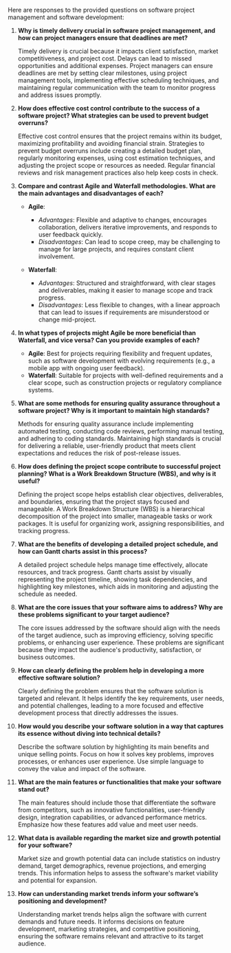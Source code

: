 
Here are responses to the provided questions on software project management and software development:

1. **Why is timely delivery crucial in software project management, and how can project managers ensure that deadlines are met?**

   Timely delivery is crucial because it impacts client satisfaction, market competitiveness, and project cost. Delays can lead to missed opportunities and additional expenses. Project managers can ensure deadlines are met by setting clear milestones, using project management tools, implementing effective scheduling techniques, and maintaining regular communication with the team to monitor progress and address issues promptly.

2. **How does effective cost control contribute to the success of a software project? What strategies can be used to prevent budget overruns?**

   Effective cost control ensures that the project remains within its budget, maximizing profitability and avoiding financial strain. Strategies to prevent budget overruns include creating a detailed budget plan, regularly monitoring expenses, using cost estimation techniques, and adjusting the project scope or resources as needed. Regular financial reviews and risk management practices also help keep costs in check.

3. **Compare and contrast Agile and Waterfall methodologies. What are the main advantages and disadvantages of each?**

   - **Agile**: 
     - *Advantages*: Flexible and adaptive to changes, encourages collaboration, delivers iterative improvements, and responds to user feedback quickly.
     - *Disadvantages*: Can lead to scope creep, may be challenging to manage for large projects, and requires constant client involvement.
   
   - **Waterfall**: 
     - *Advantages*: Structured and straightforward, with clear stages and deliverables, making it easier to manage scope and track progress.
     - *Disadvantages*: Less flexible to changes, with a linear approach that can lead to issues if requirements are misunderstood or change mid-project.

4. **In what types of projects might Agile be more beneficial than Waterfall, and vice versa? Can you provide examples of each?**

   - **Agile**: Best for projects requiring flexibility and frequent updates, such as software development with evolving requirements (e.g., a mobile app with ongoing user feedback).
   - **Waterfall**: Suitable for projects with well-defined requirements and a clear scope, such as construction projects or regulatory compliance systems.

5. **What are some methods for ensuring quality assurance throughout a software project? Why is it important to maintain high standards?**

   Methods for ensuring quality assurance include implementing automated testing, conducting code reviews, performing manual testing, and adhering to coding standards. Maintaining high standards is crucial for delivering a reliable, user-friendly product that meets client expectations and reduces the risk of post-release issues.

6. **How does defining the project scope contribute to successful project planning? What is a Work Breakdown Structure (WBS), and why is it useful?**

   Defining the project scope helps establish clear objectives, deliverables, and boundaries, ensuring that the project stays focused and manageable. A Work Breakdown Structure (WBS) is a hierarchical decomposition of the project into smaller, manageable tasks or work packages. It is useful for organizing work, assigning responsibilities, and tracking progress.

7. **What are the benefits of developing a detailed project schedule, and how can Gantt charts assist in this process?**

   A detailed project schedule helps manage time effectively, allocate resources, and track progress. Gantt charts assist by visually representing the project timeline, showing task dependencies, and highlighting key milestones, which aids in monitoring and adjusting the schedule as needed.

8. **What are the core issues that your software aims to address? Why are these problems significant to your target audience?**

   The core issues addressed by the software should align with the needs of the target audience, such as improving efficiency, solving specific problems, or enhancing user experience. These problems are significant because they impact the audience's productivity, satisfaction, or business outcomes.

9. **How can clearly defining the problem help in developing a more effective software solution?**

   Clearly defining the problem ensures that the software solution is targeted and relevant. It helps identify the key requirements, user needs, and potential challenges, leading to a more focused and effective development process that directly addresses the issues.

10. **How would you describe your software solution in a way that captures its essence without diving into technical details?**

    Describe the software solution by highlighting its main benefits and unique selling points. Focus on how it solves key problems, improves processes, or enhances user experience. Use simple language to convey the value and impact of the software.

11. **What are the main features or functionalities that make your software stand out?**

    The main features should include those that differentiate the software from competitors, such as innovative functionalities, user-friendly design, integration capabilities, or advanced performance metrics. Emphasize how these features add value and meet user needs.

12. **What data is available regarding the market size and growth potential for your software?**

    Market size and growth potential data can include statistics on industry demand, target demographics, revenue projections, and emerging trends. This information helps to assess the software's market viability and potential for expansion.

13. **How can understanding market trends inform your software’s positioning and development?**

    Understanding market trends helps align the software with current demands and future needs. It informs decisions on feature development, marketing strategies, and competitive positioning, ensuring the software remains relevant and attractive to its target audience.
